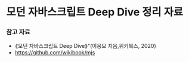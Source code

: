 # 모던 자바스크립트 Deep Dive 정리 자료

### 참고 자료

- ⟪모던 자바스크립트 Deep Dive⟫"(이웅모 지음,위키북스, 2020)
- https://github.com/wikibook/mjs
